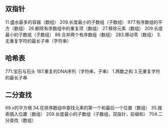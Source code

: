 ## 双指针
11.盛水最多的容器（数组）
209.长度最小的子数组（子数组）
977.有序数组的平方（数组）
26.删除有序数组中的重复项（数组）
27.移除元素（数组）
209.长度最小的子数组（子数组）
88.合并两个有序数组（数组）
283.移动零（数组）
3.无重复字符的最长子串（字符串）

## 哈希表
771.宝石与石头
187.重复的DNA序列（字符串，子串）
1.两数之和
3.无重复字符的最长子串

## 二分查找
69.x的平方根
34.在排序数组中查找元素的第一个和最后一个位置（数组）
35.搜索插入位置（数组）
209.长度最小的子数组（子数组，双指针，前缀和）
704.二分查找（数组）